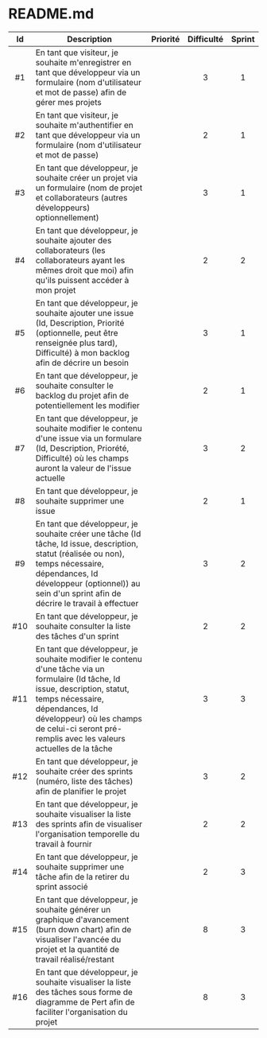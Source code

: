 # README.md

| Id  | Description                                                                                                                                                                                                                                                         | Priorité | Difficulté | Sprint |
| :-: | ------------------------------------------------------------------------------------------------------------------------------------------------------------------------------------------------------------------------------------------------------------------- | :------: | :--------: | :----: |
| #1  | En tant que visiteur, je souhaite m'enregistrer en tant que développeur via un formulaire (nom d'utilisateur et mot de passe) afin de gérer mes projets                                                                                                             |          |     3      |   1    |
| #2  | En tant que visiteur, je souhaite m'authentifier en tant que développeur via un formulaire (nom d'utilisateur et mot de passe)                                                                                                                                      |          |     2      |   1    |
| #3  | En tant que développeur, je souhaite créer un projet via un formulaire (nom de projet et collaborateurs (autres développeurs) optionnellement)                                                                                                                      |          |     3      |   1    |
| #4  | En tant que développeur, je souhaite ajouter des collaborateurs (les collaborateurs ayant les mêmes droit que moi) afin qu'ils puissent accéder à mon projet                                                                                                        |          |     2      |   2    |
| #5  | En tant que développeur, je souhaite ajouter une issue (Id, Description, Priorité (optionnelle, peut être renseignée plus tard), Difficulté) à mon backlog afin de décrire un besoin                                                                                |          |     3      |   1    |
| #6  | En tant que développeur, je souhaite consulter le backlog du projet afin de potentiellement les modifier                                                                                                                                                            |          |     2      |   1    |
| #7  | En tant que développeur, je souhaite modifier le contenu d'une issue via un formulare (Id, Description, Priorété, Difficulté) où les champs auront la valeur de l'issue actuelle                                                                                    |          |     3      |   2    |
| #8  | En tant que développeur, je souhaite supprimer une issue                                                                                                                                                                                                            |          |     2      |   1    |
| #9  | En tant que développeur, je souhaite créer une tâche (Id tâche, Id issue, description, statut (réalisée ou non), temps nécessaire, dépendances, Id développeur (optionnel)) au sein d'un sprint afin de décrire le travail à effectuer                              |          |     3      |   2    |
| #10 | En tant que développeur, je souhaite consulter la liste des tâches d'un sprint                                                                                                                                                                                      |          |     2      |   2    |
| #11 | En tant que développeur, je souhaite modifier le contenu d'une tâche via un formulaire (Id tâche, Id issue, description, statut, temps nécessaire, dépendances, Id développeur) où les champs de celui-ci seront pré-remplis avec les valeurs actuelles de la tâche |          |     3      |   3    |
| #12 | En tant que développeur, je souhaite créer des sprints (numéro, liste des tâches) afin de planifier le projet                                                                                                                                                       |          |     3      |   2    |
| #13 | En tant que développeur, je souhaite visualiser la liste des sprints afin de visualiser l'organisation temporelle du travail à fournir                                                                                                                              |          |     2      |   2    |
| #14 | En tant que développeur, je souhaite supprimer une tâche afin de la retirer du sprint associé                                                                                                                                                                       |          |     2      |   3    |
| #15 | En tant que développeur, je souhaite générer un graphique d'avancement (burn down chart) afin de visualiser l'avancée du projet et la quantité de travail réalisé/restant                                                                                           |          |     8      |   3    |
| #16 | En tant que développeur, je souhaite visualiser la liste des tâches sous forme de diagramme de Pert afin de faciliter l'organisation du projet                                                                                                                      |          |     8      |   3    |
